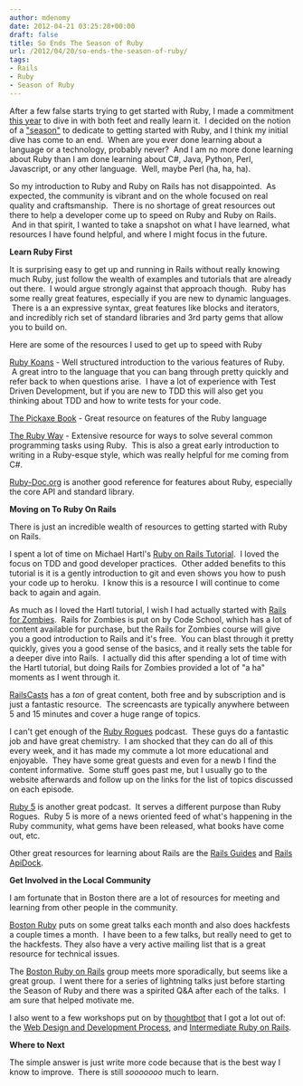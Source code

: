 ```yaml
---
author: mdenomy
date: 2012-04-21 03:25:28+00:00
draft: false
title: So Ends The Season of Ruby
url: /2012/04/20/so-ends-the-season-of-ruby/
tags:
- Rails
- Ruby
- Season of Ruby
---
```


After a few false starts trying to get started with Ruby, I made a commitment [this year](/2011/12/23/i-hate-year-end-lists/) to dive in with both feet and really learn it.  I decided on the notion of a ["season"](/tags/season-of-ruby/) to dedicate to getting started with Ruby, and I think my initial dive has come to an end.  When are you ever done learning about a language or a technology, probably never?  And I am no more done learning about Ruby than I am done learning about C#, Java, Python, Perl, Javascript, or any other language.  Well, maybe Perl (ha, ha, ha).

So my introduction to Ruby and Ruby on Rails has not disappointed.  As expected, the community is vibrant and on the whole focused on real quality and craftsmanship.  There is no shortage of great resources out there to help a developer come up to speed on Ruby and Ruby on Rails.  And in that spirit, I wanted to take a snapshot on what I have learned, what resources I have found helpful, and where I might focus in the future.

**Learn Ruby First**

It is surprising easy to get up and running in Rails without really knowing much Ruby, just follow the wealth of examples and tutorials that are already out there.  I would argue strongly against that approach though.  Ruby has some really great features, especially if you are new to dynamic languages.  There is a an expressive syntax, great features like blocks and iterators, and incredibly rich set of standard libraries and 3rd party gems that allow you to build on.

Here are some of the resources I used to get up to speed with Ruby

[Ruby Koans](http://rubykoans.com/) - Well structured introduction to the various features of Ruby.  A great intro to the language that you can bang through pretty quickly and refer back to when questions arise.  I have a lot of experience with Test Driven Development, but if you are new to TDD this will also get you thinking about TDD and how to write tests for your code.

[The Pickaxe Book](http://pragprog.com/book/ruby/programming-ruby) - Great resource on features of the Ruby language

[The Ruby Way](http://www.amazon.com/The-Ruby-Way-Second-Edition/dp/0672328844) - Extensive resource for ways to solve several common programming tasks using Ruby.  This is also a great early introduction to writing in a Ruby-esque style, which was really helpful for me coming from C#.

[Ruby-Doc.org](http://www.ruby-doc.org/) is another good reference for features about Ruby, especially the core API and standard library.

**Moving on To Ruby On Rails**

There is just an incredible wealth of resources to getting started with Ruby on Rails.

I spent a lot of time on Michael Hartl's [Ruby on Rails Tutorial](http://ruby.railstutorial.org/chapters/).  I loved the focus on TDD and good developer practices.  Other added benefits to this tutorial is it is a gently introduction to git and even shows you how to push your code up to heroku.  I know this is a resource I will continue to come back to again and again.

As much as I loved the Hartl tutorial, I wish I had actually started with [Rails for Zombies](http://railsforzombies.org/).  Rails for Zombies is put on by Code School, which has a lot of content available for purchase, but the Rails for Zombies course will give you a good introduction to Rails and it's free.  You can blast through it pretty quickly, gives you a good sense of the basics, and it really sets the table for a deeper dive into Rails.  I actually did this after spending a lot of time with the Hartl tutorial, but doing Rails for Zombies provided a lot of "a ha" moments as I went through it.

[RailsCasts](http://railscasts.com/) has a _ton_ of great content, both free and by subscription and is just a fantastic resource.  The screencasts are typically anywhere between 5 and 15 minutes and cover a huge range of topics.

I can't get enough of the [Ruby Rogues](http://rubyrogues.com/) podcast.  These guys do a fantastic job and have great chemistry.  I am shocked that they can do all of this every week, and it has made my commute a lot more educational and enjoyable.  They have some great guests and even for a newb I find the content informative.  Some stuff goes past me, but I usually go to the website afterwards and follow up on the links for the list of topics discussed on each episode.

[Ruby 5](http://ruby5.envylabs.com/) is another great podcast.  It serves a different purpose than Ruby Rogues.  Ruby 5 is more of a news oriented feed of what's happening in the Ruby community, what gems have been released, what books have come out, etc.

Other great resources for learning about Rails are the [Rails Guides](http://guides.rubyonrails.org/) and [Rails ApiDock](http://apidock.com/rails).

**Get Involved in the Local Community**

I am fortunate that in Boston there are a lot of resources for meeting and learning from other people in the community.

[Boston Ruby](http://bostonrb.org/) puts on some great talks each month and also does hackfests a couple times a month.  I have been to a few talks, but really need to get to the hackfests. They also have a very active mailing list that is a great resource for technical issues.

The [Boston Ruby on Rails](http://www.meetup.com/Rails-Boston/) group meets more sporadically, but seems like a great group.  I went there for a series of lightning talks just before starting the Season of Ruby and there was a spirited Q&A after each of the talks.  I am sure that helped motivate me.

I also went to a few workshops put on by [thoughtbot](http://thoughtbot.com/) that I got a lot out of: the [Web Design and Development Process](https://workshops.thoughtbot.com/sections/39-the-web-design-and-development-process), and [Intermediate Ruby on Rails](https://workshops.thoughtbot.com/sections/45-intermediate-ruby-on-rails).

**Where to Next**

The simple answer is just write more code because that is the best way I know to improve.  There is still _sooooooo_ much to learn.

